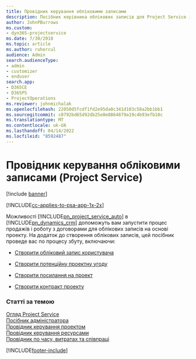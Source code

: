 ```yaml
---
title: Провідник керування обліковими записами
description: Посібник керівника облікових записів для Project Service ілюструє процес продажів і укладання договорів для проектних бізнес-партнерів.
author: JohnPBurrows
ms.custom:
- dyn365-projectservice
ms.date: 7/30/2018
ms.topic: article
ms.author: ruhercul
audience: Admin
search.audienceType:
- admin
- customizer
- enduser
search.app:
- D365CE
- D365PS
- ProjectOperations
ms.reviewer: johnmichalak
ms.openlocfilehash: 22050d5fcdf1fd2e95da0c341d103c58a2bb1bb1
ms.sourcegitcommit: c0792bd65d92db25e0e8864879a19c4b93efb10c
ms.translationtype: MT
ms.contentlocale: uk-UA
ms.lasthandoff: 04/14/2022
ms.locfileid: "8592487"
---
```

# <a name="account-manager-guide-project-service"></a>Провідник керування обліковими записами (Project Service)

[!include [banner](../includes/psa-now-project-operations.md)]

[!INCLUDE[cc-applies-to-psa-app-1x-2x](../includes/cc-applies-to-psa-app-1x-2x.md)]

Можливості [!INCLUDE[pn_project_service_auto](../includes/pn-project-service-auto.md)] в [!INCLUDE[pn_dynamics_crm](../includes/pn-dynamics-crm.md)] допоможуть вам запустити процес продажів і роботу з договорами для облікових записів на основі проекту. На додаток до створення облікових записів, цей посібник проведе вас по процесу збуту, включаючи:  
  
-   [Створити обліковий запис користувача](../psa/create-customer-account.md)  
  
-   [Створити потенційну проектну угоду](../psa/create-project-opportunity.md)  
  
-   [Створити посилання на проект](../psa/create-project-quote.md)  
  
-   [Створити контракт проекту](../psa/create-project-contract.md)  
  
  
### <a name="see-also"></a>Статті за темою  
 [Огляд Project Service](../psa/overview.md)   
 [Посібник адміністратора](../psa/admin-guide.md)   
 [Провідник керування проектом](../psa/project-manager-guide.md)   
 [Провідник керування ресурсами](../psa/resource-manager-guide.md)   
 [Провідник по часу, витратах та співпраці](../psa/time-expense-collaboration-guide.md)


[!INCLUDE[footer-include](../includes/footer-banner.md)]

